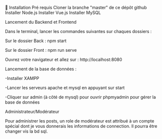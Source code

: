 🔨 Installation
Pré requis
Cloner la branche "master" de ce dépôt github
Installer Node.js
Installer Vue.js
Installer MySQL

Lancement du Backend et Frontend

Dans le terminal, lancer les commandes suivantes sur chaques dossiers :

Sur le dossier Back :	npm start

Sur le dossier Front :	npm run serve

Ouvrez votre navigateur et allez sur : http://localhost:8080

Lancement de la base de données :

-Installer XAMPP

-Lancer les serveurs apache et mysql en appuyant sur start

-Cliquer sur admin (à côté de mysql) pour ouvrir phpmyadmin pour gérer la base de données


Administrateur/Modérateur

Pour administrer les posts, un role de modérateur est attribué à un compte spécial dont je vous donnerais les informations de connection. Il pourra être changer vis la bd sql.